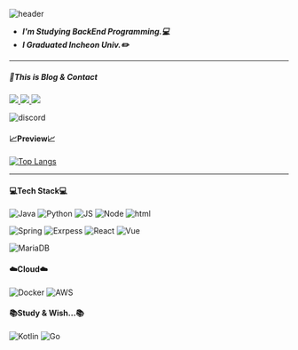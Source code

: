 ![header](https://capsule-render.vercel.app/api?type=soft&color=d2b48c&height=175&section=header&text=RedPanda's-nl-&fontAlignY=38&fontColor=fdf5e6&fontSize=80&desc=Github&descSize=65&descAlignY=75)

- ***I'm Studying BackEnd Programming.💻***<br/>
- ***I Graduated Incheon Univ.✏️***

***

##### 📌This is Blog & Contact
<a href="https://velog.io/@win6801/posts">
  <img src="https://img.shields.io/badge/Velog-3DDC84?style=flat-square&logo=Blogger&logoColor=white"/>
</a>
<a href="https://www.notion.so/5dc9eddd7e1f406fa126b0ee52bed984?v=0b1bd513ea2b4469bb6a7847335f5d72">
  <img src="https://img.shields.io/badge/Notion-%23000000.svg?style=for-the-badge&logo=notion&logoColor=white"/>
</a>
<a href="https://github.com/RedPanda6801">
  <img src="https://img.shields.io/badge/GitHub-100000?style=for-the-badge&logo=github&logoColor=white"/>
</a>

![discord](https://img.shields.io/badge/Discord-7289DA?style=for-the-badge&logo=discord&logoColor=white)

#### 📈Preview📈

[![Top Langs](https://github-readme-stats.vercel.app/api/top-langs/?username=RedPanda6801&layout=compact&theme=blue-green)](https://github.com/anuraghazra/github-readme-stats)

***
#### 💻Tech Stack💻

![Java](https://img.shields.io/badge/Java-ED8B00?style=for-the-badge&logo=openjdk&logoColor=white)
![Python](https://img.shields.io/badge/Python-14354C?style=for-the-badge&logo=python&logoColor=white)
![JS](https://img.shields.io/badge/JavaScript-F7DF1E?style=for-the-badge&logo=JavaScript&logoColor=white)
![Node](https://img.shields.io/badge/Node.js-43853D?style=for-the-badge&logo=node.js&logoColor=white)
![html](https://img.shields.io/badge/HTML5-E34F26?style=for-the-badge&logo=html5&logoColor=white)

![Spring](https://img.shields.io/badge/Spring-6DB33F?style=for-the-badge&logo=spring&logoColor=white)
![Exrpess](https://img.shields.io/badge/Express.js-404D59?style=for-the-badge)
![React](https://img.shields.io/badge/React-20232A?style=for-the-badge&logo=react&logoColor=61DAFB)
![Vue](https://img.shields.io/badge/Vue.js-35495E?style=for-the-badge&logo=vue.js&logoColor=4FC08D)


![MariaDB](https://img.shields.io/badge/MariaDB-003545?style=for-the-badge&logo=mariadb&logoColor=white)

#### ☁️Cloud☁️

![Docker](https://img.shields.io/badge/docker-%230db7ed.svg?style=for-the-badge&logo=docker&logoColor=white)
![AWS](https://img.shields.io/badge/Amazon_AWS-232F3E?style=for-the-badge&logo=amazon-aws&logoColor=white)


#### 📚Study & Wish...📚

![Kotlin](https://img.shields.io/badge/Kotlin-0095D5?&style=for-the-badge&logo=kotlin&logoColor=white)
![Go](https://img.shields.io/badge/Go-00ADD8?style=for-the-badge&logo=go&logoColor=white)



<!--
**RedPanda6801/Redpanda6801** is a ✨ _special_ ✨ repository because its `README.md` (this file) appears on your GitHub profile.

Here are some ideas to get you started:

- 🔭 I’m currently working on ...
- 🌱 I’m currently learning ...
- 👯 I’m looking to collaborate on ...
- 🤔 I’m looking for help with ...
- 💬 Ask me about ...
- 📫 How to reach me: ...
- 😄 Pronouns: ...
- ⚡ Fun fact: ...
-->

